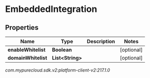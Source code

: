 # EmbeddedIntegration


## Properties

| Name | Type | Description | Notes |
| ------------ | ------------- | ------------- | ------------- |
| **enableWhitelist** | **Boolean** |  |  [optional] |
| **domainWhitelist** | **List&lt;String&gt;** |  |  [optional] |




_com.mypurecloud.sdk.v2:platform-client-v2:217.1.0_
